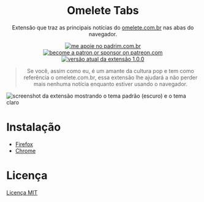 <p align="center"><img src="https://i.imgur.com/PV6KECM.png" alt=""></p>
<h1 align="center">Omelete Tabs</h1>
<p align="center">Extensão que traz as principais notícias do <a href="https://www.omelete.com.br">omelete.com.br</a> nas abas do navegador.</p>
<p align="center">
<a href="https://www.padrim.com.br/daltonmenezes"><img src="https://img.shields.io/badge/me%20apoie-padrim-yellow.svg" alt="me apoie no padrim.com.br" /></a>
<a href="https://www.patreon.com/daltonmenezes"><img src="https://img.shields.io/badge/me%20apoie-patreon-yellow.svg" alt="become a patron or sponsor on patreon.com" /></a>
<a href="https://github.com/daltonmenezes/omelete-tabs/releases"><img src="https://img.shields.io/badge/versão%20-1.0.0-orange.svg" alt="versão atual da extensão 1.0.0" /></a> 
</p>

<blockquote align="center"> Se você, assim como eu, é um amante da cultura pop e tem como referência o omelete.com.br, essa extensão lhe ajudará a não perder mais nenhuma notícia enquanto estiver usando o navegador. </blockquote>

<img src="https://i.imgur.com/fK6Fk6N.png" alt="screenshot da extensão mostrando o tema padrão (escuro) e o tema claro"/>

# Instalação
- [Firefox](https://addons.mozilla.org/pt-BR/firefox/addon/omelete-tabs/)
- [Chrome](https://github.com/daltonmenezes/omelete-tabs/blob/master/CHROME_INSTRUCOES.md)

# Licença
[Licença MIT](https://github.com/daltonmenezes/omelete-tabs/blob/master/LICENSE)
